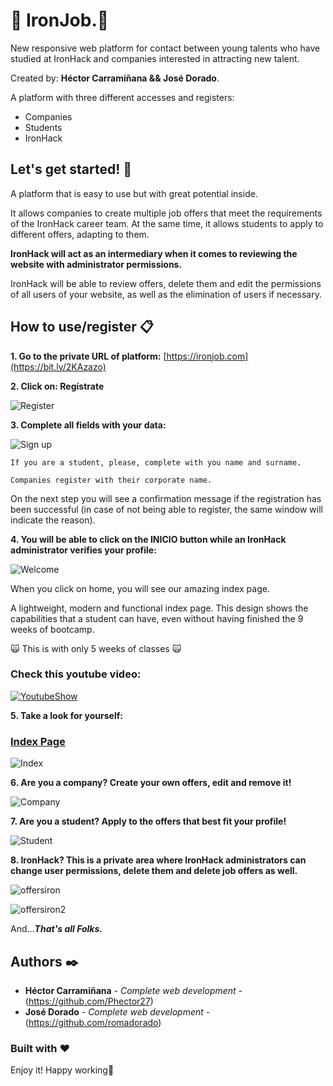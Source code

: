 
# :rocket: IronJob.:rocket:

New responsive web platform for contact between young talents who have studied at IronHack and companies interested in attracting new talent.

Created by: **Héctor Carramiñana && José Dorado**.

A platform with three different accesses and registers:

- Companies
- Students
- IronHack

## Let's get started! :metal:

A platform that is easy to use but with great potential inside.

It allows companies to create multiple job offers that meet the requirements of the IronHack career team. At the same time, it allows students to apply to different offers, adapting to them.

**IronHack will act as an intermediary when it comes to reviewing the website with administrator permissions.**

IronHack will be able to review offers, delete them and edit the permissions of all users of your website, as well as the elimination of users if necessary.

## How to use/register 📋

**1. Go to the private URL of platform:**
[https://ironjob.com](https://bit.ly/2KAzazo) 

**2. Click on: Regístrate**

![Register](https://i.ibb.co/20Jz8LX/registrate.png)

**3. Complete all fields with your data:**

![Sign up](https://i.ibb.co/KF6N8Z7/signup.png)

```
If you are a student, please, complete with you name and surname.

Companies register with their corporate name.
```

On the next step you will see a confirmation message if the registration has been successful (in case of not being able to register, the same window will indicate the reason).

**4. You will be able to click on the INICIO button while an IronHack administrator verifies your profile:**

![Welcome](https://i.ibb.co/2vqzGGm/INICIO.png)

When you click on home, you will see our amazing index page.

A lightweight, modern and functional index page. This design shows the capabilities that a student can have, even without having finished the 9 weeks of bootcamp.

:scream_cat: This is with only 5 weeks of classes :scream_cat:

### Check this youtube video:
[![YoutubeShow](http://img.youtube.com/vi/1ADY6rMmR50/0.jpg)](http://www.youtube.com/watch?v=1ADY6rMmR50 "ShowIndex")

**5. Take a look for yourself:**

### [Index Page](https://bit.ly/39jkY8g)

![Index](https://i.ibb.co/MBg5Ppt/index.png)

**6. Are you a company? Create your own offers, edit and remove it!**

![Company](https://i.ibb.co/6YDxknY/COMPANY.png)

**7. Are you a student? Apply to the offers that best fit your profile!**

![Student](https://i.ibb.co/qrbvrQ5/apply.png)

**8. IronHack? This is a private area where IronHack administrators can change user permissions, delete them and delete job offers as well.**

![offersiron](https://i.ibb.co/XbDPMLm/offersiron.png)

![offersiron2](https://i.ibb.co/vQZV2bD/editpermissions.png)


And...**_That's all Folks._**

## Authors ✒️

* **Héctor Carramiñana** - *Complete web development* - (https://github.com/Phector27)
* **José Dorado** - *Complete web development* - (https://github.com/romadorado)

### Built with :heart:

Enjoy it! Happy working💙
